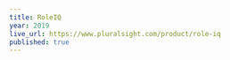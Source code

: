 ```yaml
---
title: RoleIQ
year: 2019
live_url: https://www.pluralsight.com/product/role-iq
published: true
---
```

